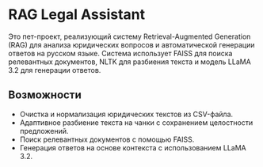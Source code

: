 # RAG Legal Assistant

Это пет-проект, реализующий систему Retrieval-Augmented Generation (RAG) для анализа юридических вопросов и автоматической генерации ответов на русском языке. Система использует FAISS для поиска релевантных документов, NLTK для разбиения текста и модель LLaMA 3.2 для генерации ответов.

## Возможности
- Очистка и нормализация юридических текстов из CSV-файла.
- Адаптивное разбиение текста на чанки с сохранением целостности предложений.
- Поиск релевантных документов с помощью FAISS.
- Генерация ответов на основе контекста с использованием LLaMA 3.2.
